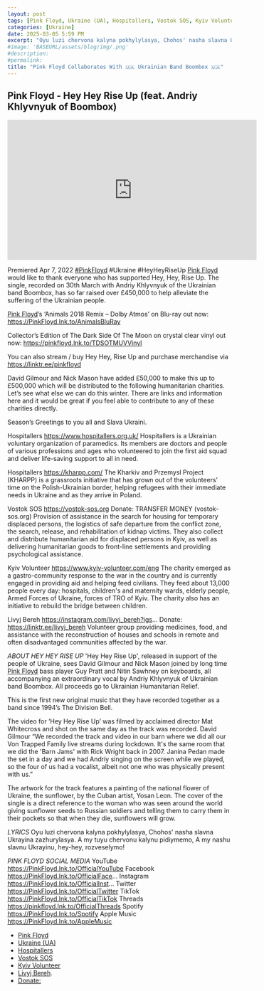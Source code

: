 ```yaml
---
layout: post
tags: [Pink Floyd, Ukraine (UA), Hospitallers, Vostok SOS, Kyiv Volunteer, Livyj Bereh]
categories: [Ukraine]
date: 2025-03-05 5:59 PM
excerpt: "Oyu luzi chervona kalyna pokhylylasya, Chohos' nasha slavna Ukrayina zazhurylasya. A my tuyu chervonu kalynu pidiymemo, A my nashu slavnu Ukrayinu, hey-hey, rozveselymo!"
#image: 'BASEURL/assets/blog/img/.png'
#description:
#permalink:
title: "Pink Floyd Collaborates With 🇺🇦 Ukrainian Band Boombox 🇺🇦"
---
```



## Pink Floyd - Hey Hey Rise Up (feat. Andriy Khlyvnyuk of Boombox)

<iframe width="560" height="315" src="https://www.youtube.com/embed/saEpkcVi1d4?si=RqKUok5mEQFwnb9e" title="YouTube video player" frameborder="0" allow="accelerometer; autoplay; clipboard-write; encrypted-media; gyroscope; picture-in-picture; web-share" referrerpolicy="strict-origin-when-cross-origin" allowfullscreen></iframe>

Premiered Apr 7, 2022  [#PinkFloyd]() #Ukraine #HeyHeyRiseUp
[Pink Floyd](https://www.pinkfloyd.com/) would like to thank everyone who has supported Hey, Hey, Rise Up. The single, recorded on 30th March with Andriy Khlyvnyuk of the Ukrainian band Boombox, has so far raised over £450,000 to help alleviate the suffering of the Ukrainian people.

[Pink Floyd](https://www.pinkfloyd.com/)’s ‘Animals 2018 Remix – Dolby Atmos’ on Blu-ray out now: https://PinkFloyd.lnk.to/AnimalsBluRay

Collector’s Edition of The Dark Side Of The Moon on crystal clear vinyl out now: https://pinkfloyd.lnk.to/TDSOTMUVVinyl 

You can also stream / buy Hey Hey, Rise Up and purchase merchandise via https://linktr.ee/pinkfloyd

David Gilmour and Nick Mason have added £50,000 to make this up to £500,000 which will be distributed to the following humanitarian charities. Let’s see what else we can do this winter. There are links and information here and it would be great if you feel able to contribute to any of these charities directly. 

Season’s Greetings to you all and Slava Ukraini.

Hospitallers
https://www.hospitallers.org.uk/
Hospitallers is a Ukrainian voluntary organization of paramedics. Its members are doctors and people of various professions and ages who volunteered to join the first aid squad and deliver life-saving support to all in need.

Hospitallers
https://kharpp.com/
The Kharkiv and Przemysl Project (KHARPP) is a grassroots initiative that has grown out of the volunteers’ time on the Polish-Ukrainian border, helping refugees with their immediate needs in Ukraine and as they arrive in Poland. 

Vostok SOS
https://vostok-sos.org
Donate: TRANSFER MONEY (vostok-sos.org)
Provision of assistance in the search for housing for temporary displaced persons, the logistics of safe departure from the conflict zone, the search, release, and rehabilitation of kidnap victims. They also collect and distribute humanitarian aid for displaced persons in Kyiv, as well as delivering humanitarian goods to front-line settlements and providing psychological assistance.
 
Kyiv Volunteer
https://www.kyiv-volunteer.com/eng
The charity emerged as a gastro-community response to the war in the country and is currently engaged in providing aid and helping feed civilians. They feed about 13,000 people every day: hospitals, children's and maternity wards, elderly people, Armed Forces of Ukraine, forces of TRO of Kyiv. The charity also has an initiative to rebuild the bridge between children.  

Livyj Bereh
https://instagram.com/livyj_bereh?igs...
Donate: https://linktr.ee/livyj_bereh
Volunteer group providing medicines, food, and assistance with the reconstruction of houses and schools in remote and often disadvantaged communities affected by the war.


*ABOUT HEY HEY RISE UP*
'Hey Hey Rise Up', released in support of the people of Ukraine, sees David Gilmour and Nick Mason joined by long time [Pink Floyd](https://www.pinkfloyd.com/) bass player Guy Pratt and Nitin Sawhney on keyboards, all accompanying an extraordinary vocal by Andriy Khlyvnyuk of Ukrainian band Boombox. All proceeds go to Ukrainian Humanitarian Relief.

This is the first new original music that they have recorded together as a band since 1994’s The Division Bell.

The video for ‘Hey Hey Rise Up’ was filmed by acclaimed director Mat Whitecross and shot on the same day as the track was recorded. David Gilmour “We recorded the track and video in our barn where we did all our Von Trapped Family live streams during lockdown. It's the same room that we did the 'Barn Jams' with Rick Wright back in 2007. Janina Pedan made the set in a day and we had Andriy singing on the screen while we played, so the four of us had a vocalist, albeit not one who was physically present with us.”

The artwork for the track features a painting of the national flower of Ukraine, the sunflower, by the Cuban artist, Yosan Leon. The cover of the single is a direct reference to the woman who was seen around the world giving sunflower seeds to Russian soldiers and telling them to carry them in their pockets so that when they die, sunflowers will grow.

*LYRICS*
Oyu luzi chervona kalyna pokhylylasya,
Chohos' nasha slavna Ukrayina zazhurylasya.
A my tuyu chervonu kalynu pidiymemo,
A my nashu slavnu Ukrayinu, hey-hey, rozveselymo!


*PINK FLOYD SOCIAL MEDIA*
YouTube https://PinkFloyd.lnk.to/OfficialYouTube
Facebook https://PinkFloyd.lnk.to/OfficialFace...
Instagram https://PinkFloyd.lnk.to/OfficialInst...
Twitter https://PinkFloyd.lnk.to/OfficialTwitter
TikTok https://PinkFloyd.lnk.to/OfficialTikTok
Threads https://pinkfloyd.lnk.to/OfficialThreads
Spotify https://PinkFloyd.lnk.to/Spotify
Apple Music https://PinkFloyd.lnk.to/AppleMusic

- [Pink Floyd](https://www.pinkfloyd.com/)
- [Ukraine (UA)](https://www.gov.ua/)
- [Hospitallers](https://kharpp.com/)
- [Vostok SOS](https://vostok-sos.org)
- [Kyiv Volunteer](https://www.kyiv-volunteer.com/)
- [Livyj Bereh](https://www.youtube.com/redirect?event=video_description&redir_token=QUFFLUhqbDRIUXpXbkZJY0Q0S3htNkR3Q0E5ZWtTYThDQXxBQ3Jtc0ttWFY1U3lDbU81YnZocTFiUWNCcDFYd2g0cTRYcldva1NadjVaX2w1QTl5eHBWNTBsZTJtZ1lNWk1oN0NhUXB0SVV3VW9pUlRCT1VkOUJLNkx5Rmh0bWVLSHF0SWpvMjNud2p1MURkTWwtdHowTm0zdw&q=https%3A%2F%2Finstagram.com%2Flivyj_bereh%3Figshid%3DYmMyMTA2M2Y%3D&v=saEpkcVi1d4).
- [Donate:](https://linktr.ee/livyj_bereh)

